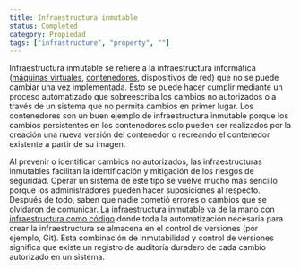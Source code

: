 ```yaml
---
title: Infraestructura inmutable
status: Completed
category: Propiedad
tags: ["infrastructure", "property", ""]
---
```


Infraestructura inmutable se refiere a la infraestructura informática
([máquinas virtuales](/es/virtual-machine/), [contenedores](/es/container/), dispositivos de red)
que no se puede cambiar una vez implementada.
Esto se puede hacer cumplir mediante un proceso automatizado que sobreescriba los cambios no autorizados o
a través de un sistema que no permita cambios en primer lugar.
Los contenedores son un buen ejemplo de infraestructura inmutable
porque los cambios persistentes en los contenedores solo pueden ser realizados por
la creación una nueva versión del contenedor o recreando el contenedor existente a partir de su imagen.

Al prevenir o identificar cambios no autorizados,
las infraestructuras inmutables facilitan la identificación y mitigación de los riesgos de seguridad.
Operar un sistema de este tipo se vuelve mucho más sencillo
porque los administradores pueden hacer suposiciones al respecto.
Después de todo, saben que nadie cometió errores o cambios que se olvidaron de comunicar.
La infraestructura inmutable va de la mano con [infraestructura como código](/es/infrastructure-as-code/)
donde toda la automatización necesaria para crear la infraestructura se almacena en el control de versiones (por ejemplo, Git).
Esta combinación de inmutabilidad y control de versiones significa que
existe un registro de auditoría duradero de cada cambio autorizado en un sistema.
